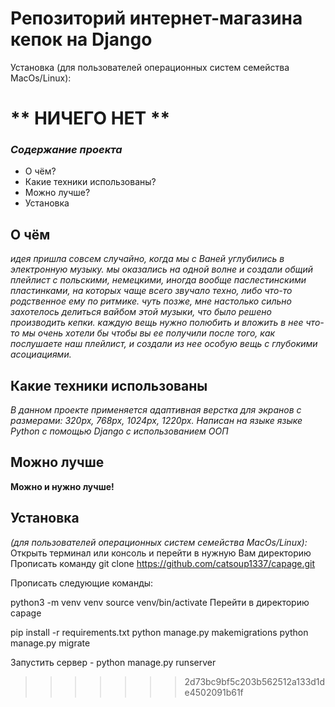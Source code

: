 Репозиторий интернет-магазина кепок на Django
=======
Установка (для пользователей операционных систем семейства MacOs/Linux):

# ** НИЧЕГО НЕТ ** 
### *Содержание проекта*
* О чём?
* Какие техники использованы?
* Можно лучше?
* Установка

## **О чём**

*идея пришла совсем случайно, когда мы с Ваней углубились в электронную музыку. мы оказались на одной волне и создали общий плейлист с польскими, немецкими, иногда вообще паслестинскими пластинками, на которых чаще всего звучало техно, либо что-то родственное ему по ритмике. чуть позже, мне настолько сильно захотелось делиться вайбом этой музыки, что было решено производить кепки. каждую вещь нужно полюбить и вложить в нее что-то мы очень хотели бы чтобы вы ее получили после того, как послушаете наш плейлист, и создали из нее особую вещь с глубокими асоциациями.*

## **Какие техники использованы**

*В данном проекте применяется адаптивная верстка для экранов с размерами: 320px, 768px, 1024px, 1220px.*
*Написан на языке языке Python с помощью Django с использованием ООП*

## **Можно лучше**

**Можно и нужно лучше!**

## **Установка**
*(для пользователей операционных систем семейства MacOs/Linux):*
  Открыть терминал или консоль и перейти в нужную Вам директорию
  Прописать команду git clone https://github.com/catsoup1337/capage.git

  Прописать следующие команды:


  python3 -m venv venv
  source venv/bin/activate
  Перейти в директорию capage

  pip install -r requirements.txt
  python manage.py makemigrations
  python manage.py migrate
  
  Запустить сервер - python manage.py runserver
>>>>>>> 2d73bc9bf5c203b562512a133d1de4502091b61f

